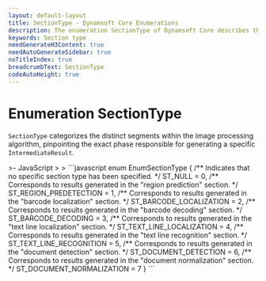 ```yaml
---
layout: default-layout
title: SectionType - Dynamsoft Core Enumerations
description: The enumeration SectionType of Dynamsoft Core describes the section of the algorithm.
keywords: Section type
needGenerateH3Content: true
needAutoGenerateSidebar: true
noTitleIndex: true
breadcrumbText: SectionType
codeAutoHeight: true
---
```


# Enumeration SectionType

`SectionType` categorizes the distinct segments within the image processing algorithm, pinpointing the exact phase responsible for generating a specific `IntermediateResult`.


<div class="sample-code-prefix template2"></div>
   >- JavaScript
   >
>
```javascript
enum EnumSectionType {
    /** Indicates that no specific section type has been specified. */
    ST_NULL = 0,
    /** Corresponds to results generated in the "region prediction" section. */
    ST_REGION_PREDETECTION = 1,
    /** Corresponds to results generated in the "barcode localization" section. */
    ST_BARCODE_LOCALIZATION = 2,
    /** Corresponds to results generated in the "barcode decoding" section. */
    ST_BARCODE_DECODING = 3,
    /** Corresponds to results generated in the "text line localization" section. */
    ST_TEXT_LINE_LOCALIZATION = 4,
    /** Corresponds to results generated in the "text line recognition" section. */
    ST_TEXT_LINE_RECOGNITION = 5,
    /** Corresponds to results generated in the "document detection" section. */
    ST_DOCUMENT_DETECTION = 6,
    /** Corresponds to results generated in the "document normalization" section. */
    ST_DOCUMENT_NORMALIZATION = 7
}
```